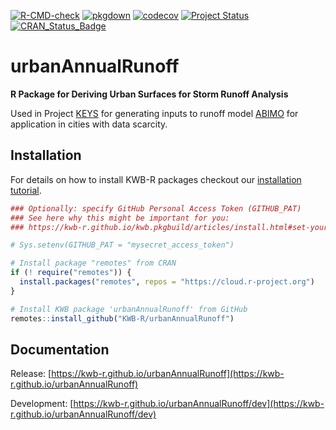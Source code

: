 [![R-CMD-check](https://github.com/KWB-R/urbanAnnualRunoff/workflows/R-CMD-check/badge.svg)](https://github.com/KWB-R/urbanAnnualRunoff/actions?query=workflow%3AR-CMD-check)
[![pkgdown](https://github.com/KWB-R/urbanAnnualRunoff/workflows/pkgdown/badge.svg)](https://github.com/KWB-R/urbanAnnualRunoff/actions?query=workflow%3Apkgdown)
[![codecov](https://codecov.io/github/KWB-R/urbanAnnualRunoff/branch/main/graphs/badge.svg)](https://codecov.io/github/KWB-R/urbanAnnualRunoff)
[![Project Status](https://img.shields.io/badge/lifecycle-experimental-orange.svg)](https://www.tidyverse.org/lifecycle/#experimental)
[![CRAN_Status_Badge](https://www.r-pkg.org/badges/version/urbanAnnualRunoff)]()

# urbanAnnualRunoff

**R Package for Deriving Urban Surfaces for Storm Runoff 
Analysis**

Used in Project [KEYS](https://www.kompetenz-wasser.de/en/forschung/projekte/keys) for generating inputs to runoff model [ABIMO](https://github.com/umweltatlas/abimo) for application in cities with data scarcity.

## Installation

For details on how to install KWB-R packages checkout our [installation tutorial](https://kwb-r.github.io/kwb.pkgbuild/articles/install.html).

```r
### Optionally: specify GitHub Personal Access Token (GITHUB_PAT)
### See here why this might be important for you:
### https://kwb-r.github.io/kwb.pkgbuild/articles/install.html#set-your-github_pat

# Sys.setenv(GITHUB_PAT = "mysecret_access_token")

# Install package "remotes" from CRAN
if (! require("remotes")) {
  install.packages("remotes", repos = "https://cloud.r-project.org")
}

# Install KWB package 'urbanAnnualRunoff' from GitHub
remotes::install_github("KWB-R/urbanAnnualRunoff")
```

## Documentation

Release: [https://kwb-r.github.io/urbanAnnualRunoff](https://kwb-r.github.io/urbanAnnualRunoff)

Development: [https://kwb-r.github.io/urbanAnnualRunoff/dev](https://kwb-r.github.io/urbanAnnualRunoff/dev)
